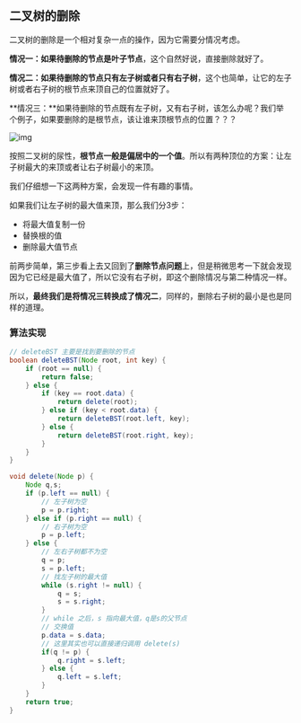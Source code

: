 ## 二叉树的删除

二叉树的删除是一个相对复杂一点的操作，因为它需要分情况考虑。

**情况一：**如果待删除的节点是**叶子节点**，这个自然好说，直接删除就好了。

**情况二：**如果待删除的节点**只有左子树或者只有右子树**，这个也简单，让它的左子树或者右子树的根节点来顶自己的位置就好了。

**情况三：**如果待删除的节点既有左子树，又有右子树，该怎么办呢？我们举个例子，如果要删除的是根节点，该让谁来顶根节点的位置？？？

![img](https://img-blog.csdn.net/20130506102041907)

按照二叉树的尿性，**根节点一般是偏居中的一个值**。所以有两种顶位的方案：让左子树最大的来顶或者让右子树最小的来顶。

我们仔细想一下这两种方案，会发现一件有趣的事情。

如果我们让左子树的最大值来顶，那么我们分3步：

- 将最大值复制一份
- 替换根的值
- 删除最大值节点

前两步简单，第三步看上去又回到了**删除节点问题**上，但是稍微思考一下就会发现因为它已经是最大值了，所以它没有右子树，即这个删除情况与第二种情况一样。

所以，**最终我们是将情况三转换成了情况二**，同样的，删除右子树的最小是也是同样的道理。



### 算法实现

```java
// deleteBST 主要是找到要删除的节点
boolean deleteBST(Node root, int key) {
    if (root == null) {
        return false;
    } else {
        if (key == root.data) {
            return delete(root);
        } else if (key < root.data) {
            return deleteBST(root.left, key);
        } else {
            return deleteBST(root.right, key);
        }
    }
}
```



```java
void delete(Node p) {
	Node q,s;
    if (p.left == null) {
        // 左子树为空
        p = p.right;
    } else if (p.right == null) {
        // 右子树为空
        p = p.left;
    } else {
        // 左右子树都不为空
        q = p;
        s = p.left;
        // 找左子树的最大值
        while (s.right != null) {
            q = s;
            s = s.right;
        }
        // while 之后，s 指向最大值，q是s的父节点
        // 交换值
        p.data = s.data;
        // 这里其实也可以直接递归调用 delete(s)
        if(q != p) {
            q.right = s.left;
        } else {
            q.left = s.left;
        }
    }
    return true;
}
```

